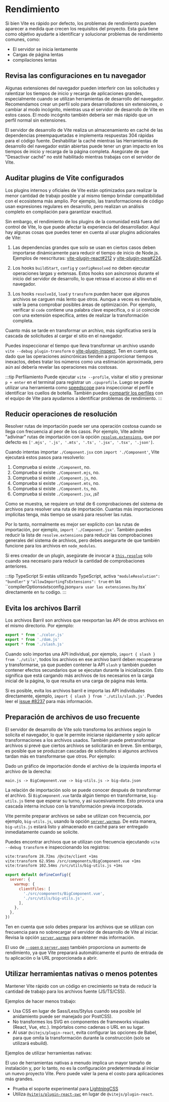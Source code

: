 # Rendimiento

Si bien Vite es rápido por defecto, los problemas de rendimiento pueden aparecer a medida que crecen los requisitos del proyecto. Esta guía tiene como objetivo ayudarte a identificar y solucionar problemas de rendimiento comunes, como:

- El servidor se inicia lentamente
- Cargas de página lentas
- compilaciones lentas

## Revisa las configuraciones en tu navegador

Algunas extensiones del navegador pueden interferir con las solicitudes y ralentizar los tiempos de inicio y recarga de aplicaciones grandes, especialmente cuando se utilizan herramientas de desarrollo del navegador. Recomendamos crear un perfil solo para desarrolladores sin extensiones, o cambiar al modo incógnito, mientras usa el servidor de desarrollo de Vite en estos casos. El modo incógnito también debería ser más rápido que un perfil normal sin extensiones.

El servidor de desarrollo de Vite realiza un almacenamiento en caché de las dependencias preempaquetadas e implementa respuestas 304 rápidas para el código fuente. Deshabilitar la caché mientras las Herramientas de desarrollo del navegador están abiertas puede tener un gran impacto en los tiempos de inicio y recarga de la página completa. Asegúrate de que "Desactivar caché" no esté habilitado mientras trabajas con el servidor de Vite.

## Auditar plugins de Vite configurados

Los plugins internos y oficiales de Vite están optimizados para realizar la menor cantidad de trabajo posible y al mismo tiempo brindar compatibilidad con el ecosistema más amplio. Por ejemplo, las transformaciones de código usan expresiones regulares en desarrollo, pero realizan un análisis completo en compilación para garantizar exactitud.

Sin embargo, el rendimiento de los plugins de la comunidad está fuera del control de Vite, lo que puede afectar la experiencia del desarrollador. Aquí hay algunas cosas que puedes tener en cuenta al usar plugins adicionales de Vite:

1. Las dependencias grandes que solo se usan en ciertos casos deben importarse dinámicamente para reducir el tiempo de inicio de Node.js. Ejemplos de reescrituras: [vite-plugin-react#212](https://github.com/vitejs/vite-plugin-react/pull/212) y [vite-plugin-pwa#224](https://github.es/vite-pwa/vite-plugin-pwa/pull/244).

2. Los hooks `buildStart`, `config` y `configResolved` no deben ejecutar operaciones largas y extensas. Estos hooks son asíncronos durante el inicio del servidor de desarrollo, lo que retrasa el acceso al sitio en el navegador.

3. Los hooks `resolveId`, `load` y `transform` pueden hacer que algunos archivos se carguen más lento que otros. Aunque a veces es inevitable, vale la pena comprobar posibles áreas de optimización. Por ejemplo, verificar si `code` contiene una palabra clave específica, o si `id` coincide con una extensión específica, antes de realizar la transformación completa.

Cuanto más se tarde en transformar un archivo, más significativa será la cascada de solicitudes al cargar el sitio en el navegador.

Puedes inspeccionar el tiempo que lleva transformar un archivo usando `vite --debug plugin-transform` o [vite-plugin-inspect](https://github.com/antfu/vite-plugin-inspect). Ten en cuenta que, dado que las operaciones asincrónicas tienden a proporcionar tiempos inexactos, debes tratar los números como una estimación aproximada, pero aún así debería revelar las operaciones más costosas.

:::tip Perfilamiento
Puede ejecutar `vite --profile`, visitar el sitio y presionar `p + enter` en el terminal para registrar un `.cpuprofile`. Luego se puede utilizar una herramienta como [speedscope](https://www.speedscope.app) para inspeccionar el perfil e identificar los cuellos de botella. También puedes [compartir los perfiles](https://chat.vitejs.dev) con el equipo de Vite para ayudarnos a identificar problemas de rendimiento.
:::

## Reducir operaciones de resolución

Resolver rutas de importación puede ser una operación costosa cuando se llega con frecuencia al peor de los casos. Por ejemplo, Vite admite "adivinar" rutas de importación con la opción [`resolve.extensions`](/config/shared-options.md#resolve-extensions), que por defecto es `['.mjs', '.js', '.mts', '.ts', '.jsx', '.tsx', '.json']`.

Cuando intentas importar `./Component.jsx` con `import './Component'`, Vite ejecutará estos pasos para resolverlo:

1. Comprueba si existe `./Component`, no.
2. Comprueba si existe `./Component.mjs`, no.
3. Comprueba si existe `./Component.js`, no.
4. Comprueba si existe `./Component.mts`, no.
5. Comprueba si existe `./Component.ts`, no.
6. Comprueba si existe `./Component.jsx`, ¡sí!

Como se muestra, se requiere un total de 6 comprobaciones del sistema de archivos para resolver una ruta de importación. Cuantas más importaciones implícitas tenga, más tiempo se usará para resolver las rutas.

Por lo tanto, normalmente es mejor ser explícito con las rutas de importación, por ejemplo, `import './Component.jsx'`. También puedes reducir la lista de `resolve.extensions` para reducir las comprobaciones generales del sistema de archivos, pero debes asegurarte de que también funcione para los archivos en `node_modules`.

Si eres creador de un plugin, asegúrate de invocar a [`this.resolve`](https://rollupjs.org/plugin-development/#this-resolve) solo cuando sea necesario para reducir la cantidad de comprobaciones anteriores.

:::tip TypeScript
Si estás utilizando TypeScript, activa `"moduleResolution": "bundler"` y `"allowImportingTsExtensions": true` en las ``compilerOptions` de `tsconfig.json` para usar las extensiones `.ts` y `.tsx` directamente en tu codigo.
:::

## Evita los archivos Barril

Los archivos Barril son archivos que reexportan las API de otros archivos en el mismo directorio. Por ejemplo:

```js [src/utils/index.js]
export * from './color.js'
export * from './dom.js'
export * from './slash.js'
```

Cuando solo importas una API individual, por ejemplo, `import { slash } from './utils'`, todos los archivos en ese archivo barril deben recuperarse y transformarse, ya que pueden contener la API `slash` y también pueden contener efectos secundarios que se ejecutan durante la inicialización. Esto significa que está cargando más archivos de los necesarios en la carga inicial de la página, lo que resulta en una carga de página más lenta.

Si es posible, evita los archivos barril e importa las API individuales directamente, ejemplo, `import { slash } from './utils/slash.js'`. Puedes leer el [issue #8237](https://github.com/vitejs/vite/issues/8237) para más información.

## Preparación de archivos de uso frecuente

El servidor de desarrollo de Vite solo transforma los archivos según lo solicita el navegador, lo que le permite iniciarse rápidamente y solo aplicar transformaciones a los archivos usados. También puede pretransformar archivos si prevé que ciertos archivos se solicitarán en breve. Sin embargo, es posible que se produzcan cascadas de solicitudes si algunos archivos tardan más en transformarse que otros. Por ejemplo:

Dado un gráfico de importación donde el archivo de la izquierda importa el archivo de la derecha:

```
main.js -> BigComponent.vue -> big-utils.js -> big-data.json
```

La relación de importación solo se puede conocer después de transformar el archivo. Si `BigComponent.vue` tarda algún tiempo en transformarse, `big-utils.js` tiene que esperar su turno, y así sucesivamente. Esto provoca una cascada interna incluso con la transformación previa incorporada.

Vite permite preparar archivos se sabe se utilizan con frecuencia, por ejemplo, `big-utils.js`, usando la opción [`server.warmup`](/config/server-options.md#server-warmup). De esta manera, `big-utils.js` estará listo y almacenado en caché para ser entregado inmediatamente cuando se solicite.

Puedes encontrar archivos que se utilizan con frecuencia ejecutando `vite --debug transform` e inspeccionando los registros:

```bash
vite:transform 28.72ms /@vite/client +1ms
vite:transform 62.95ms /src/components/BigComponent.vue +1ms
vite:transform 102.54ms /src/utils/big-utils.js +1ms
```

```js [vite.config.js]
export default defineConfig({
  server: {
    warmup: {
      clientFiles: [
        './src/components/BigComponent.vue',
        './src/utils/big-utils.js',
      ],
    },
  },
})
```

Ten en cuenta que solo debes preparar los archivos que se utilizan con frecuencia para no sobrecargar el servidor de desarrollo de Vite al iniciar. Revisa la opción [`server.warmup`](/config/server-options.md#server-warmup) para obtener más información.

El uso de [`--open` o `server.open`](/config/server-options.html#server-open) también proporciona un aumento de rendimiento, ya que Vite preparará automáticamente el punto de entrada de tu aplicación o la URL proporcionada a abrir.

## Utilizar herramientas nativas o menos potentes

Mantener Vite rápido con un código en crecimiento se trata de reducir la cantidad de trabajo para los archivos fuente (JS/TS/CSS).

Ejemplos de hacer menos trabajo:

- Usa CSS en lugar de Sass/Less/Stylus cuando sea posible (el anidamiento puede ser manejado por PostCSS).
- No transformes los SVG en componentes de frameworks visuales (React, Vue, etc.). Impórtalos como cadenas o URL en su lugar.
- Al usar `@vitejs/plugin-react`, evita configurar las opciones de Babel, para que omita la transformación durante la construcción (solo se utilizará esbuild).

Ejemplos de utilizar herramientas nativas:

El uso de herramientas nativas a menudo implica un mayor tamaño de instalación y, por lo tanto, no es la configuración predeterminada al iniciar un nuevo proyecto Vite. Pero puede valer la pena el costo para aplicaciones más grandes.

- Prueba el soporte experimental para [LightningCSS](https://github.com/vitejs/vite/discussions/13835)
- Utiliza [`@vitejs/plugin-react-swc`](https://github.com/vitejs/vite-plugin-react-swc) en lugar de `@vitejs/plugin-react`.

